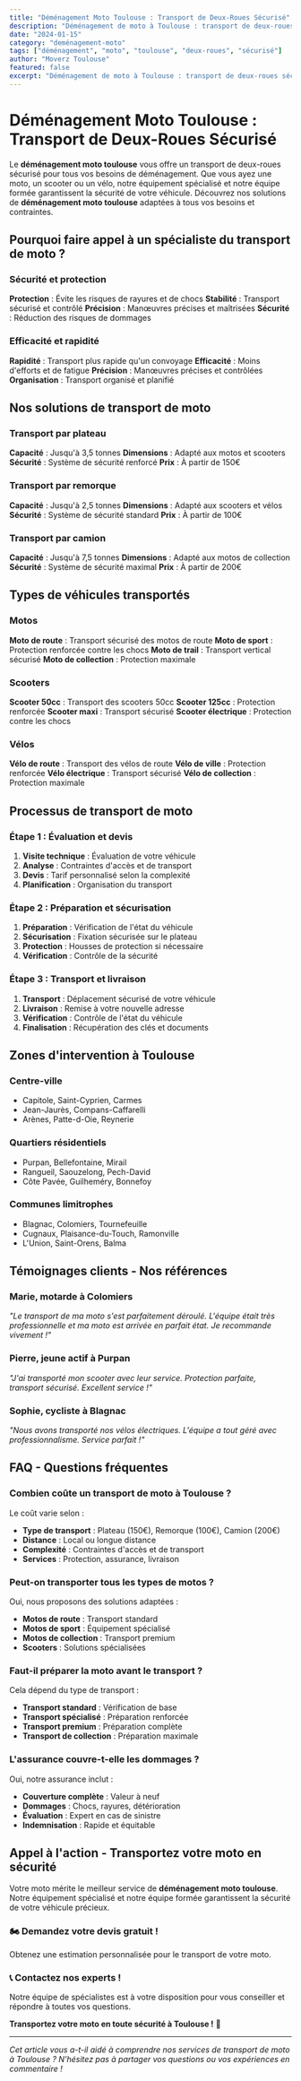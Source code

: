 ```yaml
---
title: "Déménagement Moto Toulouse : Transport de Deux-Roues Sécurisé"
description: "Déménagement de moto à Toulouse : transport de deux-roues sécurisé. Équipement spécialisé, équipe formée, assurance complète. Devis gratuit."
date: "2024-01-15"
category: "deménagement-moto"
tags: ["déménagement", "moto", "toulouse", "deux-roues", "sécurisé"]
author: "Moverz Toulouse"
featured: false
excerpt: "Déménagement de moto à Toulouse : transport de deux-roues sécurisé. Équipement spécialisé, équipe formée, assurance complète."
---
```


# Déménagement Moto Toulouse : Transport de Deux-Roues Sécurisé

Le **déménagement moto toulouse** vous offre un transport de deux-roues sécurisé pour tous vos besoins de déménagement. Que vous ayez une moto, un scooter ou un vélo, notre équipement spécialisé et notre équipe formée garantissent la sécurité de votre véhicule. Découvrez nos solutions de **déménagement moto toulouse** adaptées à tous vos besoins et contraintes.

## Pourquoi faire appel à un spécialiste du transport de moto ?

### Sécurité et protection

**Protection** : Évite les risques de rayures et de chocs
**Stabilité** : Transport sécurisé et contrôlé
**Précision** : Manœuvres précises et maîtrisées
**Sécurité** : Réduction des risques de dommages

### Efficacité et rapidité

**Rapidité** : Transport plus rapide qu'un convoyage
**Efficacité** : Moins d'efforts et de fatigue
**Précision** : Manœuvres précises et contrôlées
**Organisation** : Transport organisé et planifié

## Nos solutions de transport de moto

### Transport par plateau

**Capacité** : Jusqu'à 3,5 tonnes
**Dimensions** : Adapté aux motos et scooters
**Sécurité** : Système de sécurité renforcé
**Prix** : À partir de 150€

### Transport par remorque

**Capacité** : Jusqu'à 2,5 tonnes
**Dimensions** : Adapté aux scooters et vélos
**Sécurité** : Système de sécurité standard
**Prix** : À partir de 100€

### Transport par camion

**Capacité** : Jusqu'à 7,5 tonnes
**Dimensions** : Adapté aux motos de collection
**Sécurité** : Système de sécurité maximal
**Prix** : À partir de 200€

## Types de véhicules transportés

### Motos

**Moto de route** : Transport sécurisé des motos de route
**Moto de sport** : Protection renforcée contre les chocs
**Moto de trail** : Transport vertical sécurisé
**Moto de collection** : Protection maximale

### Scooters

**Scooter 50cc** : Transport des scooters 50cc
**Scooter 125cc** : Protection renforcée
**Scooter maxi** : Transport sécurisé
**Scooter électrique** : Protection contre les chocs

### Vélos

**Vélo de route** : Transport des vélos de route
**Vélo de ville** : Protection renforcée
**Vélo électrique** : Transport sécurisé
**Vélo de collection** : Protection maximale

## Processus de transport de moto

### Étape 1 : Évaluation et devis

1. **Visite technique** : Évaluation de votre véhicule
2. **Analyse** : Contraintes d'accès et de transport
3. **Devis** : Tarif personnalisé selon la complexité
4. **Planification** : Organisation du transport

### Étape 2 : Préparation et sécurisation

1. **Préparation** : Vérification de l'état du véhicule
2. **Sécurisation** : Fixation sécurisée sur le plateau
3. **Protection** : Housses de protection si nécessaire
4. **Vérification** : Contrôle de la sécurité

### Étape 3 : Transport et livraison

1. **Transport** : Déplacement sécurisé de votre véhicule
2. **Livraison** : Remise à votre nouvelle adresse
3. **Vérification** : Contrôle de l'état du véhicule
4. **Finalisation** : Récupération des clés et documents

## Zones d'intervention à Toulouse

### Centre-ville
- Capitole, Saint-Cyprien, Carmes
- Jean-Jaurès, Compans-Caffarelli
- Arènes, Patte-d-Oie, Reynerie

### Quartiers résidentiels
- Purpan, Bellefontaine, Mirail
- Rangueil, Saouzelong, Pech-David
- Côte Pavée, Guilheméry, Bonnefoy

### Communes limitrophes
- Blagnac, Colomiers, Tournefeuille
- Cugnaux, Plaisance-du-Touch, Ramonville
- L'Union, Saint-Orens, Balma

## Témoignages clients - Nos références

### Marie, motarde à Colomiers
*"Le transport de ma moto s'est parfaitement déroulé. L'équipe était très professionnelle et ma moto est arrivée en parfait état. Je recommande vivement !"*

### Pierre, jeune actif à Purpan
*"J'ai transporté mon scooter avec leur service. Protection parfaite, transport sécurisé. Excellent service !"*

### Sophie, cycliste à Blagnac
*"Nous avons transporté nos vélos électriques. L'équipe a tout géré avec professionnalisme. Service parfait !"*

## FAQ - Questions fréquentes

### Combien coûte un transport de moto à Toulouse ?

Le coût varie selon :
- **Type de transport** : Plateau (150€), Remorque (100€), Camion (200€)
- **Distance** : Local ou longue distance
- **Complexité** : Contraintes d'accès et de transport
- **Services** : Protection, assurance, livraison

### Peut-on transporter tous les types de motos ?

Oui, nous proposons des solutions adaptées :
- **Motos de route** : Transport standard
- **Motos de sport** : Équipement spécialisé
- **Motos de collection** : Transport premium
- **Scooters** : Solutions spécialisées

### Faut-il préparer la moto avant le transport ?

Cela dépend du type de transport :
- **Transport standard** : Vérification de base
- **Transport spécialisé** : Préparation renforcée
- **Transport premium** : Préparation complète
- **Transport de collection** : Préparation maximale

### L'assurance couvre-t-elle les dommages ?

Oui, notre assurance inclut :
- **Couverture complète** : Valeur à neuf
- **Dommages** : Chocs, rayures, détérioration
- **Évaluation** : Expert en cas de sinistre
- **Indemnisation** : Rapide et équitable

## Appel à l'action - Transportez votre moto en sécurité

Votre moto mérite le meilleur service de **déménagement moto toulouse**. Notre équipement spécialisé et notre équipe formée garantissent la sécurité de votre véhicule précieux.

### 🏍️ **Demandez votre devis gratuit !**

Obtenez une estimation personnalisée pour le transport de votre moto.

### 📞 **Contactez nos experts !**

Notre équipe de spécialistes est à votre disposition pour vous conseiller et répondre à toutes vos questions.

**Transportez votre moto en toute sécurité à Toulouse !** 🚚

---

*Cet article vous a-t-il aidé à comprendre nos services de transport de moto à Toulouse ? N'hésitez pas à partager vos questions ou vos expériences en commentaire !*

